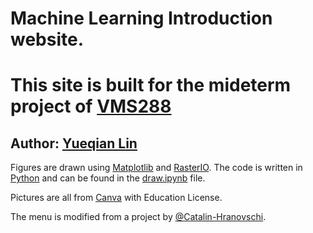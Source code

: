 # Machine Learning Introduction website.

# This site is built for the mideterm project of [VMS288](https://kalexandrite.github.io/)
## Author: [Yueqian Lin](mailto:yueqian.lin@dukekunshan.edu.cn)


Figures are drawn using [Matplotlib](https://matplotlib.org/)
and [RasterIO](https://rasterio.readthedocs.io/en/latest/). The code is written in [Python](https://www.python.org/) and can be found in the [draw.ipynb](https://github.com/linyueqian/ml_intro/blob/master/draw.ipynb) file.

Pictures are all from [Canva](https://www.canva.com/) with Education License.

The menu is modified from a project by [@Catalin-Hranovschi](https://codepen.io/Catalin-Hranovschi/pen/ydogWP?editors=1100).


